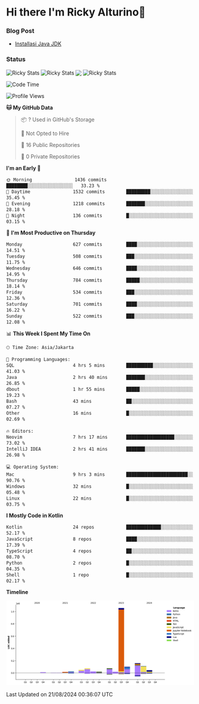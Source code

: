 # Hi there I'm Ricky Alturino👋

### Blog Post

<!-- BLOG-POST-LIST:START -->

- [Installasi Java JDK](https://onirutla.medium.com/installasi-java-jdk-ec701beeb5cb?source=rss-d9d81c918cc9------2)
<!-- BLOG-POST-LIST:END -->

### Status

<img align="center" alt="Ricky Stats" src="https://github-readme-stats.vercel.app/api?username=Alturino&theme=dark&show_icons=true&hide_border=false" />
<img align="center" alt="Ricky Stats" src="https://github-readme-stats.vercel.app/api/top-langs/?username=Alturino&theme=dark&show_icons=true&layout=compact"/>
<img align="center" width="640px" src="https://github-readme-stats.vercel.app/api/wakatime?username=Alturino&layout=compact&hide_border=true&theme=dark">
<img align="center" alt="Ricky Stats" src="https://leetcard.jacoblin.cool/onirutla?border=0&radius=20&ext=activity"/>

<!--START_SECTION:waka-->
![Code Time](http://img.shields.io/badge/Code%20Time-484%20hrs%2011%20mins-blue)

![Profile Views](http://img.shields.io/badge/Profile%20Views-0-blue)

**🐱 My GitHub Data** 

> 📦 ? Used in GitHub's Storage 
 > 
> 🚫 Not Opted to Hire
 > 
> 📜 16 Public Repositories 
 > 
> 🔑 0 Private Repositories 
 > 
**I'm an Early 🐤** 

```text
🌞 Morning                1436 commits        ████████░░░░░░░░░░░░░░░░░   33.23 % 
🌆 Daytime                1532 commits        █████████░░░░░░░░░░░░░░░░   35.45 % 
🌃 Evening                1218 commits        ███████░░░░░░░░░░░░░░░░░░   28.18 % 
🌙 Night                  136 commits         █░░░░░░░░░░░░░░░░░░░░░░░░   03.15 % 
```
📅 **I'm Most Productive on Thursday** 

```text
Monday                   627 commits         ████░░░░░░░░░░░░░░░░░░░░░   14.51 % 
Tuesday                  508 commits         ███░░░░░░░░░░░░░░░░░░░░░░   11.75 % 
Wednesday                646 commits         ████░░░░░░░░░░░░░░░░░░░░░   14.95 % 
Thursday                 784 commits         █████░░░░░░░░░░░░░░░░░░░░   18.14 % 
Friday                   534 commits         ███░░░░░░░░░░░░░░░░░░░░░░   12.36 % 
Saturday                 701 commits         ████░░░░░░░░░░░░░░░░░░░░░   16.22 % 
Sunday                   522 commits         ███░░░░░░░░░░░░░░░░░░░░░░   12.08 % 
```


📊 **This Week I Spent My Time On** 

```text
🕑︎ Time Zone: Asia/Jakarta

💬 Programming Languages: 
SQL                      4 hrs 5 mins        ██████████░░░░░░░░░░░░░░░   41.03 % 
Java                     2 hrs 40 mins       ███████░░░░░░░░░░░░░░░░░░   26.85 % 
dbout                    1 hr 55 mins        █████░░░░░░░░░░░░░░░░░░░░   19.23 % 
Bash                     43 mins             ██░░░░░░░░░░░░░░░░░░░░░░░   07.27 % 
Other                    16 mins             █░░░░░░░░░░░░░░░░░░░░░░░░   02.69 % 

🔥 Editors: 
Neovim                   7 hrs 17 mins       ██████████████████░░░░░░░   73.02 % 
IntelliJ IDEA            2 hrs 41 mins       ███████░░░░░░░░░░░░░░░░░░   26.98 % 

💻 Operating System: 
Mac                      9 hrs 3 mins        ███████████████████████░░   90.76 % 
Windows                  32 mins             █░░░░░░░░░░░░░░░░░░░░░░░░   05.48 % 
Linux                    22 mins             █░░░░░░░░░░░░░░░░░░░░░░░░   03.75 % 
```

**I Mostly Code in Kotlin** 

```text
Kotlin                   24 repos            █████████████░░░░░░░░░░░░   52.17 % 
JavaScript               8 repos             ████░░░░░░░░░░░░░░░░░░░░░   17.39 % 
TypeScript               4 repos             ██░░░░░░░░░░░░░░░░░░░░░░░   08.70 % 
Python                   2 repos             █░░░░░░░░░░░░░░░░░░░░░░░░   04.35 % 
Shell                    1 repo              █░░░░░░░░░░░░░░░░░░░░░░░░   02.17 % 
```



**Timeline**

![Lines of Code chart](https://raw.githubusercontent.com/Alturino/Alturino/main/assets/bar_graph.png)


 Last Updated on 21/08/2024 00:36:07 UTC
<!--END_SECTION:waka-->
